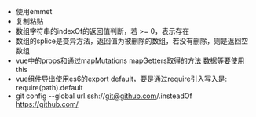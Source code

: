 * 使用emmet
* 复制粘贴
* 数组字符串的indexOf的返回值判断，若 >= 0，表示存在
* 数组的splice是变异方法，返回值为被删除的数组，若没有删除，则是返回空数组
* vue中的props和通过mapMutations mapGetters取得的方法 数据等要使用this
* vue组件导出使用es6的export default，要是通过require引入写入是: require(path).default
* git config --global url.ssh://git@github.com/.insteadOf https://github.com/